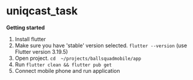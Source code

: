 # uniqcast_task

**Getting started**  
  
1. Install flutter  
2. Make sure you have 'stable' version selected. `flutter --version`  (use Flutter version 3.19.5)
3. Open project. `cd  ~/projects/ballsquadmobile/app`  
3. Run `flutter clean && flutter pub get`  
4. Connect mobile phone and run application 